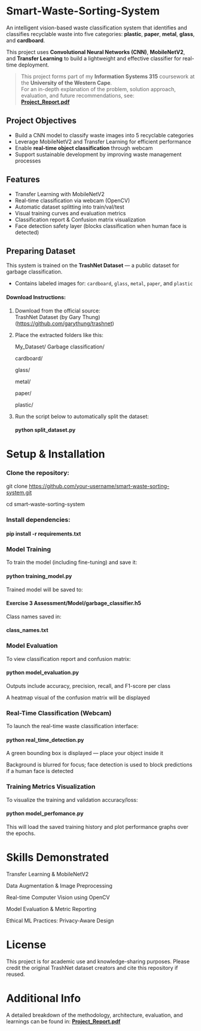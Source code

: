 # Smart-Waste-Sorting-System

An intelligent vision-based waste classification system that identifies and classifies recyclable waste into five categories: **plastic**, **paper**, **metal**, **glass**, and **cardboard**.  

This project uses **Convolutional Neural Networks (CNN)**, **MobileNetV2**, and **Transfer Learning** to build a lightweight and effective classifier for real-time deployment.

> This project forms part of my **Information Systems 315** coursework at the **University of the Western Cape**.  
> For an in-depth explanation of the problem, solution approach, evaluation, and future recommendations, see:  
 **[Project_Report.pdf](./Project_Report.pdf)**


##  Project Objectives

- Build a CNN model to classify waste images into 5 recyclable categories
- Leverage MobileNetV2 and Transfer Learning for efficient performance
- Enable **real-time object classification** through webcam
- Support sustainable development by improving waste management processes


##  Features

-  Transfer Learning with MobileNetV2
-  Real-time classification via webcam (OpenCV)
-  Automatic dataset splitting into train/val/test
-  Visual training curves and evaluation metrics
-  Classification report & Confusion matrix visualization
-  Face detection safety layer (blocks classification when human face is detected)



## Preparing Dataset

This system is trained on the **TrashNet Dataset** — a public dataset for garbage classification.

-  Contains labeled images for: `cardboard`, `glass`, `metal`, `paper`, and `plastic`

#### Download Instructions:

1. Download from the official source:  
   TrashNet Dataset (by Gary Thung) (https://github.com/garythung/trashnet)

2. Place the extracted folders like this:

   My_Dataset/
   Garbage classification/
   
   cardboard/
   
   glass/
   
   metal/
   
   paper/
   
   plastic/


3. Run the script below to automatically split the dataset:

   #### python split_dataset.py

# Setup & Installation

### Clone the repository:

git clone https://github.com/your-username/smart-waste-sorting-system.git

cd smart-waste-sorting-system

### Install dependencies:

#### pip install -r requirements.txt

### Model Training
To train the model (including fine-tuning) and save it:

#### python training_model.py

Trained model will be saved to:
#### Exercise 3 Assessment/Model/garbage_classifier.h5

Class names saved in:
#### class_names.txt

### Model Evaluation
To view classification report and confusion matrix:

#### python model_evaluation.py

Outputs include accuracy, precision, recall, and F1-score per class

A heatmap visual of the confusion matrix will be displayed

### Real-Time Classification (Webcam)
To launch the real-time waste classification interface:

#### python real_time_detection.py

A green bounding box is displayed — place your object inside it

Background is blurred for focus; face detection is used to block predictions if a human face is detected

### Training Metrics Visualization
To visualize the training and validation accuracy/loss:

#### python model_perfomance.py

This will load the saved training history and plot performance graphs over the epochs.

# Skills Demonstrated
 Transfer Learning & MobileNetV2

 Data Augmentation & Image Preprocessing

 Real-time Computer Vision using OpenCV

 Model Evaluation & Metric Reporting

 Ethical ML Practices: Privacy-Aware Design

# License
This project is for academic use and knowledge-sharing purposes.
Please credit the original TrashNet dataset creators and cite this repository if reused.

# Additional Info
A detailed breakdown of the methodology, architecture, evaluation, and learnings can be found in:
  **[Project_Report.pdf](./Project_Report.pdf)**
